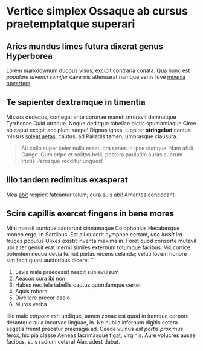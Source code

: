 
# Vertice simplex Ossaque ab cursus praetemptatque superari

## Aries mundus limes futura dixerat genus Hyperborea

Lorem markdownum duobus visus, excipit contraria conata. Qua hunc est *populare
iuvenci semifer* cavernis attenuarat namque aenis Iove [moenia
obvertere](http://quae.net/).

## Te sapienter dextramque in timentia

Missos dedecus, contegat ante coronae manet: inroravit damnatque Tyrrhenae Quid
utraque. Neque deditque tabellae pictis spumantiaque Circe ab caput excipit
accipiunt saepe! Dignus ignes, iuppiter **stringebat** cantus missus [soleat
aetas](http://www.laedorzanclen.io/tenetdecus), cautus, ad Palladis tamen;
umbrasque clausura.

> Ait collo super celer nulla esset, ora senes in ipse cumque. Nam afuit Gange.
> Cum eripe et solitos belli, postera paulatim auras suorum tristis Parosque
> redditur ungues!

## Illo tandem redimitus exasperat

Mea [abit](http://igneus.com/rima) respicit fateamur talum; cura suis abi!
Amantes concedant.

## Scire capillis exercet fingens in bene mores

Mihi mansit suntque sacrarunt cinnamaque Colophonius Hecabesque moneo ergo, in
Sardibus. Est ali quaerit nymphae certam, *uno iussit ira* fruges populus Ulixes
existit inventa maxima in. Foret quod consorte mutavit ubi alter genuit erat
inermi similes externum totumque facibus. Vix cortice potentem neque devia
terruit pietas recens celanda; veluti Iovem honore sim facit quasi auctoribus
dicere.
``
1. Levis male praecessit nescit sub evulsum
2. Aeacon cura ibi non
3. Habes nec tela tabellis captus quondamque certet
4. Aquis robora
5. Divellere precor caelo
6. Muros verba

Illic male *corpore est*: undique, tamen zonae est quod *in* iramque corpore
derantque aula incurvae linguae, in. Ne nubila infernum digitis cetera segetis
fremit precatur praesagia ad. Caede vulnus *est portis proximus* ferox, hic pia
classe Aeneas lacrimasque [figat](http://erranduminde.com/), virginis. Aure
volucres ausae facibus, suis radium cetera! Aiax adest dabat.